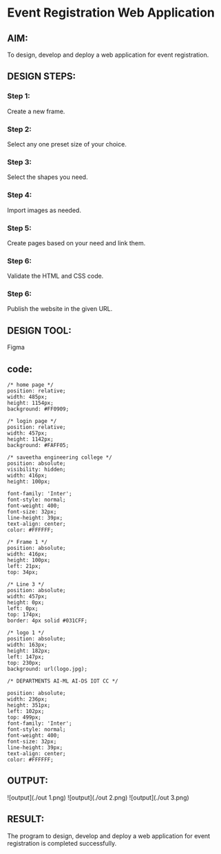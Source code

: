 # Event Registration Web Application

## AIM:
To design, develop and deploy a web application for event registration.

## DESIGN STEPS:

### Step 1:
Create a new frame.

### Step 2:
Select any one preset size of your choice.

### Step 3:
Select the shapes you need.

### Step 4:
Import images as needed.

### Step 5:
Create pages based on your need and link them.

### Step 6:

Validate the HTML and CSS code.

### Step 6:

Publish the website in the given URL.

## DESIGN TOOL:
Figma

## code:
```
/* home page */
position: relative;
width: 485px;
height: 1154px;
background: #FF0909;

/* login page */
position: relative;
width: 457px;
height: 1142px;
background: #FAFF05;

/* saveetha engineering college */
position: absolute;
visibility: hidden;
width: 416px;
height: 100px;

font-family: 'Inter';
font-style: normal;
font-weight: 400;
font-size: 32px;
line-height: 39px;
text-align: center;
color: #FFFFFF;

/* Frame 1 */
position: absolute;
width: 416px;
height: 100px;
left: 21px;
top: 34px;

/* Line 3 */
position: absolute;
width: 457px;
height: 0px;
left: 0px;
top: 174px;
border: 4px solid #031CFF;

/* logo 1 */
position: absolute;
width: 163px;
height: 182px;
left: 147px;
top: 230px;
background: url(logo.jpg);

/* DEPARTMENTS AI-ML AI-DS IOT CC */

position: absolute;
width: 236px;
height: 351px;
left: 102px;
top: 499px;
font-family: 'Inter';
font-style: normal;
font-weight: 400;
font-size: 32px;
line-height: 39px;
text-align: center;
color: #FFFFFF;
```
## OUTPUT:
![output](./out 1.png)
![output](./out 2.png)
![output](./out 3.png)

## RESULT:
The program to design, develop and deploy a web application for event registration is completed successfully.